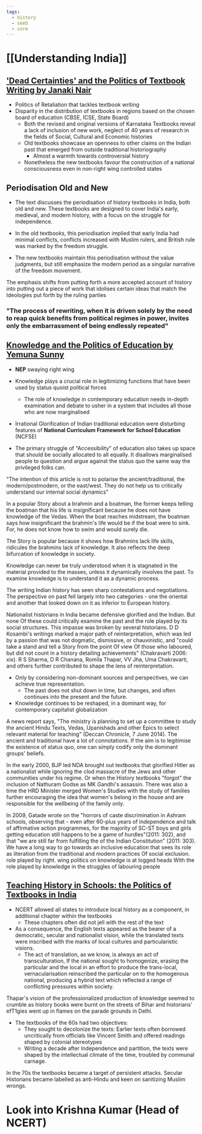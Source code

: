 ```yaml
---
tags:
  - history
  - sem5
  - core
---
```

# [[Understanding India]]

## ['Dead Certainties' and the Politics of Textbook Writing by Janaki Nair](https://www.jstor.org/stable/6c18c11a-e8c4-3259-850b-e85a47568799?searchText=Indian+History+books+NCERT&searchUri=%2Faction%2FdoBasicSearch%3FQuery%3DIndian%2BHistory%2Bbooks%2BNCERT&ab_segments=0%2Fbasic_search_gsv2%2Fcontrol&refreqid=fastly-default%3A47b1c0d18b3e071cce0c4d0923a58404&seq=5)

- Politics of Retaliation that tackles textbook writing
- Disparity in the distribution of textbooks in regions based on the chosen board of education (CBSE, ICSE, State Board)
	- Both the revised and original versions of Karnataka Textbooks reveal a lack of inclusion of new work, neglect of 40 years of research in the fields of Social, Cultural and Economic histories
	- Old textbooks showcase an openness to other claims on the Indian past that emerged from outside traditional historiography
		- Almost a warmth towards controversial history
	- Nonetheless the new textbooks favour the construction of a national consciousness even in non-right wing controlled states

## Periodisation Old and New

- The text discusses the periodisation of history textbooks in India, both old and new. These textbooks are designed to cover India's early, medieval, and modern history, with a focus on the struggle for independence. 

- In the old textbooks, this periodisation implied that early India had minimal conflicts, conflicts increased with Muslim rulers, and British rule was marked by the freedom struggle. 

- The new textbooks maintain this periodisation without the value judgments, but still emphasize the modern period as a singular narrative of the freedom movement.

The emphasis shifts from putting forth a more accepted account of history into putting out a piece of work that idolises certain ideas that match the Ideologies put forth by the ruling parties 

### "The process of rewriting, when it is driven solely by the need to reap quick benefits from political regimes in power, invites only the embarrassment of being endlessly repeated"

## [Knowledge and the Politics of Education by Yemuna Sunny](https://www.jstor.org/stable/24481204)

-  **NEP** swaying right wing
- Knowledge plays a crucial role in legitimizing functions that have been used by status quoist political forces
	- The role of knowledge in contemporary education needs in-depth examination and debate to usher in a system that includes all those who are now marginalised

- Irrational Glorification of Indian traditional education were disturbing features of **National Curriculum Framework for School Education** (NCFSE)

- The primary struggle of "Accessibility" of education also takes up space that should be socially allocated to all equally. It disallows marginalised people to question and argue against the status quo the same way the privileged folks can.

"The intention of this article is not to polarise the ancient/traditional, the modern/postmodern, or the east/west. They do not help us to critically understand our internal social dynamics"

In a popular Story about a brahmin and a boatman, the former keeps telling the
boatman that his life is insignificant because he does not have knowledge of the Vedas.
When the boat reaches midstream, the boatman says how insignificant the brahmin's life would be if the boat were to sink. For, he does not know how to swim and would surely die. 

The Story is popular because it shows how Brahmins lack life skills, ridicules the brahmins lack of knowledge. It also reflects the deep bifurcation of knowledge in society. 

Knowledge can never be truly understood when it is stagnated in the material provided to the masses, unless it dynamically involves the past. To examine knowledge is to understand it as a dynamic process.

The writing Indian history has seen sharp contestations and negotiations. The perspective on
past fell largely into two categories - one the oriental and another that looked down on it as inferior to European history. 

Nationalist historians in India became defensive glorified and the Indian. But none Of these could critically examine the past and the role played by its social structures. This impasse was broken by several historians. D D Kosambi's writings marked a major path of reinterpretation, which was led by a passion that was not dogmatic, dismissive, or chauvinistic, and "could take a stand and tell a Story from the point Of view Of those who laboured, but did not count in a history detailing achievements" (Chakravarti 2006: xix). R S Sharma, D R Chanana, Romila Thapar, VV Jha, Uma Chakravarti, and others further contributed to shape the lens of reinterpretation.

- Only by considering non-dominant sources and perspectives, we can achieve true representation. 
	- The past does not shut down in time, but changes, and often continues into the present and the future.
- Knowledge continues to be reshaped, in a dominant way, for contemporary capitalist globalization

A news report says, "The ministry is planning to set up a committee to study the ancient Hindu Texts, Vedas, Upanishads and other Epics to select relevant material for teaching" (Deccan Chronicle, 7 June 2014).
	The ancient and traditional have a lot of connotations. If the aim is to legitimise the existence of status quo, one can simply codify only the dominant groups' beliefs.

In the early 2000, BJP led NDA brought out textbooks that glorified Hitler as a nationalist while ignoring the clod massacre of the Jews and other communities under his regime.
Or when the History textbooks "forgot" the inclusion of Nathuram Godse as MK Gandhi's assassin.
There was also a time the HRD Minister merged Women's Studies with the study of families further encouraging the idea that women's belong in the house and are responsible for the wellbeing of the family only.

In 2009, Gatade wrote on the "horrors of caste discrimination in Ashram schools, observing that - even after 60-plus years of independence and talk of affirmative action programmes, for the majority of SC-ST  boys and girls getting education still happens to be a game of hurdles"(2011: 302), and that "we are still far from fulfilling the of the Indian Constitution" (2011: 303). We have a long way to go towards an inclusive education that sees its role as literation from the traditional and modern practices Of social exclusion. role played by right.
wing politics on knowledge is at logged heads With the role played by knowledge in the
struggles of labouring people

## [Teaching History in Schools: the Politics of Textbooks in India](https://www.jstor.org/stable/40646212) 

- NCERT allowed all states to introduce local history as a component, in additional chapter within the textbooks
	- These chapters often did not jell with the rest of the text
- As a consequence, the English texts appeared as the bearer of a democratic, secular and nationalist vision, while the translated texts were inscribed with the marks of local cultures and particularistic visions.
	- The act of translation, as we know, is always an act of transculturation, If the national sought to homogenize, erasing the particular and the local in an effort to produce the trans-local, vernacularisation reinscribed the particular on to the homogenous national, producing a hybrid text which reflected a range of conflicting pressures within society.

Thapar's vision of the professionalized production of knowledge seemed to crumble as history books were burnt on the streets of Bihar and historians' efT1gies went up in flames on the parade grounds in Delhi.

- The textbooks of the 60s had two objectives:
	- They sought to decolonize the texts: Earlier texts often borrowed uncritically from officials like Vincent Smith and offered readings shaped by colonial stereotypes
	- Writing a decade after Independence and partition, the texts were shaped by the intellectual climate of the time, troubled by communal carnage.

In the 70s the textbooks became a target of persistent attacks. Secular Historians became labelled as anti-Hindu and keen on sanitizing Muslim wrongs.

# Look into Krishna Kumar (Head of NCERT)